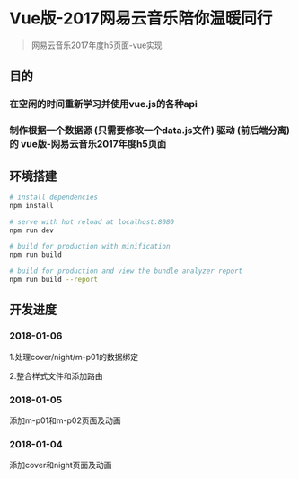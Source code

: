 # Vue版-2017网易云音乐陪你温暖同行

> 网易云音乐2017年度h5页面-vue实现

## 目的
### 在空闲的时间重新学习并使用vue.js的各种api

### 制作根据一个数据源 (只需要修改一个data.js文件) 驱动 (前后端分离) 的 vue版-网易云音乐2017年度h5页面

## 环境搭建

``` bash
# install dependencies
npm install

# serve with hot reload at localhost:8080
npm run dev

# build for production with minification
npm run build

# build for production and view the bundle analyzer report
npm run build --report
```

## 开发进度
### 2018-01-06
1.处理cover/night/m-p01的数据绑定

2.整合样式文件和添加路由

### 2018-01-05
添加m-p01和m-p02页面及动画

### 2018-01-04
添加cover和night页面及动画
